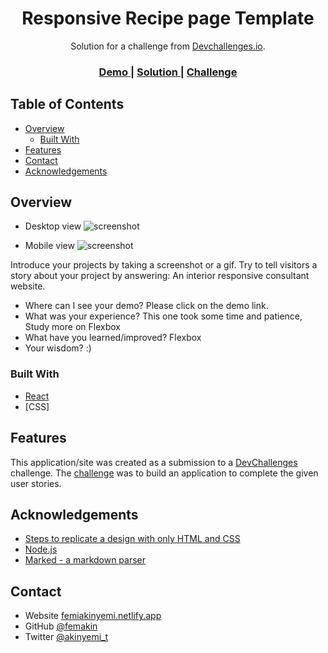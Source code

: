 <!-- Please update value in the {}  -->

<h1 align="center">Responsive Recipe page Template</h1>

<div align="center">
   Solution for a challenge from  <a href="http://devchallenges.io" target="_blank">Devchallenges.io</a>.
</div>

<div align="center">
  <h3>
    <a href="">
      Demo
    </a>
    <span> | </span>
    <a href="https://github.com/femakin/Recipe-page">
      Solution
    </a>
    <span> | </span>
    <a href="https://devchallenges.io/challenges/Jymh2b2FyebRTUljkNcb">
      Challenge
    </a>
  </h3>
</div>

<!-- TABLE OF CONTENTS -->

## Table of Contents

- [Overview](#overview)
  - [Built With](#built-with)
- [Features](#features)
- [Contact](#contact)
- [Acknowledgements](#acknowledgements)

<!-- OVERVIEW -->

## Overview

- Desktop view
![screenshot](https://res.cloudinary.com/femakin/image/upload/v1608660824/interior_one_begjsm.jpg)


- Mobile view
![screenshot](https://res.cloudinary.com/femakin/image/upload/v1608660859/interior_two_asagwc.jpg)


Introduce your projects by taking a screenshot or a gif. Try to tell visitors a story about your project by answering: An interior responsive consultant website.

- Where can I see your demo? Please click on the demo link.
- What was your experience? This one took some time and patience, Study more on Flexbox
- What have you learned/improved? Flexbox
- Your wisdom? :)

### Built With

<!-- This section should list any major frameworks that you built your project using. Here are a few examples.-->

- [React](https://reactjs.org/)
- [CSS]


## Features

<!-- List the features of your application or follow the template. Don't share the figma file here :) -->

This application/site was created as a submission to a [DevChallenges](https://devchallenges.io/challenges) challenge. The [challenge](https://devchallenges.io/challenges/Jymh2b2FyebRTUljkNcb) was to build an application to complete the given user stories.

## Acknowledgements

<!-- This section should list any articles or add-ons/plugins that helps you to complete the project. This is optional but it will help you in the future. For exmpale -->

- [Steps to replicate a design with only HTML and CSS](https://devchallenges-blogs.web.app/how-to-replicate-design/)
- [Node.js](https://nodejs.org/)
- [Marked - a markdown parser](https://github.com/chjj/marked)

## Contact

- Website [femiakinyemi.netlify.app](https://femiakinyemi.netlify.app/)
- GitHub [@femakin](https://github.com/femakin/)
- Twitter [@akinyemi_t](https://twitter.com/akinyemi_t/)
